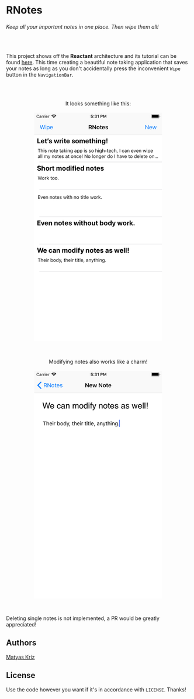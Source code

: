 [author]: https://github.com/MatyasKriz

# RNotes
###### Keep all your important notes in one place. Then wipe them all!

<br>

This project shows off the **Reactant** architecture and its tutorial can be found [here](https://docs.reactant.tech/tutorials/RNotes/notes.html). This time creating a beautiful note taking application that saves your notes as long as you don't accidentally press the inconvenient `Wipe` button in the `NavigationBar`.

<br><br>

<p align="center">
    It looks something like this:<br><br>
    <img src="RNotesPreview.png" alt="Simulator screen 1" width="350" />
</p>

<br>

<p align="center">
    Modifying notes also works like a charm!<br><br>
    <img align="middle" src="RNotesNewNote.png" alt="Simulator screen 2" width="350" />
</p>

<br>

Deleting single notes is not implemented, a PR would be greatly appreciated!

## Authors
[Matyas Kriz][author]

## License
Use the code however you want if it's in accordance with `LICENSE`. Thanks!
